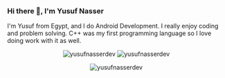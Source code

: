 ### Hi there 👋, I'm Yusuf Nasser

I'm Yusuf from Egypt, and I do Android Development. I really enjoy coding and problem solving. C++ was my first programming language so I love doing work with it as well.

<div align="center">
    <img align="top" src="https://github-readme-stats.vercel.app/api?username=yusufnasserdev&show_icons=true&theme=github_dark&hide_border=true" alt="yusufnasserdev" />
    <img align="top" src="https://github-readme-stats.vercel.app/api/top-langs/?username=yusufnasserdev&langs_count=3&theme=github_dark&hide_border=true" alt="yusufnasserdev" />
</div>

<!--
<div align="center">
<p><img align="center" src="https://github-readme-stats.vercel.app/api/wakatime?username=yusufnasserdev&theme=github_dark&hide_border=true&v=2" alt="yusufnasserdev" /></p>
</div>
-->
<div align="center">
<p><img align="center" src="https://github-readme-streak-stats.herokuapp.com?user=yusufnasserdev&theme=github-dark-blue&hide_border=true" alt="yusufnasserdev" /></p>
</div>
<!--
**yusufnasserdev/yusufnasserdev** is a ✨ _special_ ✨ repository because its `README.md` (this file) appears on your GitHub profile.

Here are some ideas to get you started:

- 🔭 I’m currently working on ...
- 🌱 I’m currently learning ...
- 👯 I’m looking to collaborate on ...
- 🤔 I’m looking for help with ...
- 💬 Ask me about ...
- 📫 How to reach me: ...
- 😄 Pronouns: ...
- ⚡ Fun fact: ...
-->
